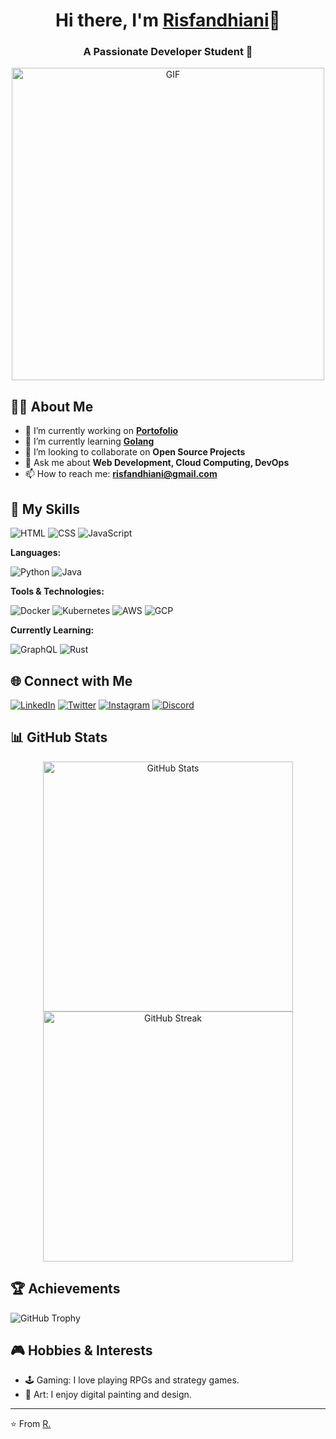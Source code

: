 <!-- Header with your name and title -->
<h1 align="center">Hi there, I'm <a href="https://yourportfolio.com" target="_blank">Risfandhiani</a>👋</h1>
<h3 align="center">A Passionate Developer Student 🦅</h3>

<!-- GIF image -->
<p align="center">
  <img src="https://media.giphy.com/media/26tn33aiTi1jkl6H6/giphy.gif" alt="GIF" width="500"/>
</p>

<!-- About section -->
## 🙋‍♂️ About Me

- 🔭 I’m currently working on **[Portofolio](https://github.com/X5851X/Portofolio)**
- 🌱 I’m currently learning **[Golang](https://www.freecodecamp.org/news/golang-for-beginners/)**
- 👯 I’m looking to collaborate on **Open Source Projects**
- 💬 Ask me about **Web Development, Cloud Computing, DevOps**
- 📫 How to reach me: **[risfandhiani@gmail.com](mailto:risfandhiani@gmail.com)**

<!-- Progress bars -->
## 🚀 My Skills

![HTML](https://img.shields.io/badge/-HTML5-orange?style=flat-square) ![CSS](https://img.shields.io/badge/-CSS3-blue?style=flat-square) ![JavaScript](https://img.shields.io/badge/-JavaScript-yellow?style=flat-square)

**Languages:**

![Python](https://img.shields.io/badge/-Python-blue?style=flat-square) ![Java](https://img.shields.io/badge/-Java-red?style=flat-square)

**Tools & Technologies:**

![Docker](https://img.shields.io/badge/-Docker-blue?style=flat-square) ![Kubernetes](https://img.shields.io/badge/-Kubernetes-blue?style=flat-square) ![AWS](https://img.shields.io/badge/-AWS-orange?style=flat-square) ![GCP](https://img.shields.io/badge/-GCP-blue?style=flat-square)

**Currently Learning:**

![GraphQL](https://img.shields.io/badge/-GraphQL-pink?style=flat-square) ![Rust](https://img.shields.io/badge/-Rust-black?style=flat-square)

<!-- Social media links -->
## 🌐 Connect with Me

[![LinkedIn](https://img.shields.io/badge/-LinkedIn-blue?style=flat-square&logo=Linkedin&logoColor=white&link=https://www.linkedin.com/in/risfandhiani/)](https://www.linkedin.com/in/risfandhiani/)
[![Twitter](https://img.shields.io/badge/-Twitter-black?style=flat-square&logo=X&logoColor=white&link=https://x.com/Alkrrea)](https://x.com/Alkrrea)
[![Instagram](https://img.shields.io/badge/-Instagram-purple?style=flat-square&logo=Instagram&logoColor=white&link=https://instagram.com/ris_fani)](https://instagram.com/ris_fani)
[![Discord](https://img.shields.io/badge/-Discord-7289DA?style=flat-square&logo=Discord&logoColor=white&link=https://discord.com/users/r.5851)](https://discord.com/users/r.5851)

<!-- GitHub stats -->
## 📊 GitHub Stats

<p align="center">
  <img src="https://github-readme-stats.vercel.app/api?username=X5851X&show_icons=true&theme=radical" alt="GitHub Stats" width="400"/>
  <img src="https://github-readme-streak-stats.herokuapp.com/?user=X5851X&theme=radical" alt="GitHub Streak" width="400"/>
</p>

<!-- Contributions section -->
## 🏆 Achievements

![GitHub Trophy](https://github-profile-trophy.vercel.app/?username=X5851X&theme=radical)

<!-- Fun section or additional content -->
## 🎮 Hobbies & Interests

- 🕹️ Gaming: I love playing RPGs and strategy games.
- 🎨 Art: I enjoy digital painting and design.

<!-- Footer -->
---
⭐️ From [R.](https://github.com/X5851X)
